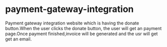 # payment-gateway-integration
Payment gateway integration website which is having the donate button.When the user clicks the donate button,
the user will get an payment page.Once payment finished,invoice will be generated and the usr will get get an email.
